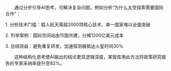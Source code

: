 <p style="text-indent:2em">通过分步引导AI思考，可解决复杂问题。例如分析“为什么太空探索需要国际合作”：
<p>
1. 分析技术门槛：载人航天需超2000项核心技术，单一国家难以全面突破  
   <p>
2. 列举案例：国际空间站由15国共建，分摊1200亿美元成本  
   <p>
3. 总结效益：避免重复研发，加速探测器抵达火星时间30%
</p>


<p style="text-indent:2em">这种结构化思考使AI输出的结论更具逻辑深度，某智库用此方法将政策研究报告的专家采纳率提升至82%。
</p>

